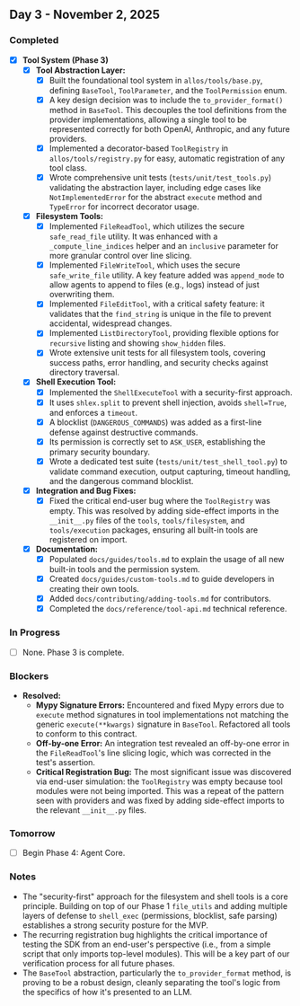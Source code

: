 ## Day 3 - November 2, 2025

### Completed
- [x] **Tool System (Phase 3)**
  - [x] **Tool Abstraction Layer:**
    - [x] Built the foundational tool system in `allos/tools/base.py`, defining `BaseTool`, `ToolParameter`, and the `ToolPermission` enum.
    - [x] A key design decision was to include the `to_provider_format()` method in `BaseTool`. This decouples the tool definitions from the provider implementations, allowing a single tool to be represented correctly for both OpenAI, Anthropic, and any future providers.
    - [x] Implemented a decorator-based `ToolRegistry` in `allos/tools/registry.py` for easy, automatic registration of any tool class.
    - [x] Wrote comprehensive unit tests (`tests/unit/test_tools.py`) validating the abstraction layer, including edge cases like `NotImplementedError` for the abstract `execute` method and `TypeError` for incorrect decorator usage.

  - [x] **Filesystem Tools:**
    - [x] Implemented `FileReadTool`, which utilizes the secure `safe_read_file` utility. It was enhanced with a `_compute_line_indices` helper and an `inclusive` parameter for more granular control over line slicing.
    - [x] Implemented `FileWriteTool`, which uses the secure `safe_write_file` utility. A key feature added was `append_mode` to allow agents to append to files (e.g., logs) instead of just overwriting them.
    - [x] Implemented `FileEditTool`, with a critical safety feature: it validates that the `find_string` is unique in the file to prevent accidental, widespread changes.
    - [x] Implemented `ListDirectoryTool`, providing flexible options for `recursive` listing and showing `show_hidden` files.
    - [x] Wrote extensive unit tests for all filesystem tools, covering success paths, error handling, and security checks against directory traversal.

  - [x] **Shell Execution Tool:**
    - [x] Implemented the `ShellExecuteTool` with a security-first approach.
    - [x] It uses `shlex.split` to prevent shell injection, avoids `shell=True`, and enforces a `timeout`.
    - [x] A blocklist (`DANGEROUS_COMMANDS`) was added as a first-line defense against destructive commands.
    - [x] Its permission is correctly set to `ASK_USER`, establishing the primary security boundary.
    - [x] Wrote a dedicated test suite (`tests/unit/test_shell_tool.py`) to validate command execution, output capturing, timeout handling, and the dangerous command blocklist.

  - [x] **Integration and Bug Fixes:**
    - [x] Fixed the critical end-user bug where the `ToolRegistry` was empty. This was resolved by adding side-effect imports in the `__init__.py` files of the `tools`, `tools/filesystem`, and `tools/execution` packages, ensuring all built-in tools are registered on import.

  - [x] **Documentation:**
    - [x] Populated `docs/guides/tools.md` to explain the usage of all new built-in tools and the permission system.
    - [x] Created `docs/guides/custom-tools.md` to guide developers in creating their own tools.
    - [x] Added `docs/contributing/adding-tools.md` for contributors.
    - [x] Completed the `docs/reference/tool-api.md` technical reference.

### In Progress
- [ ] None. Phase 3 is complete.

### Blockers
- **Resolved:**
  - **Mypy Signature Errors:** Encountered and fixed Mypy errors due to `execute` method signatures in tool implementations not matching the generic `execute(**kwargs)` signature in `BaseTool`. Refactored all tools to conform to this contract.
  - **Off-by-one Error:** An integration test revealed an off-by-one error in the `FileReadTool`'s line slicing logic, which was corrected in the test's assertion.
  - **Critical Registration Bug:** The most significant issue was discovered via end-user simulation: the `ToolRegistry` was empty because tool modules were not being imported. This was a repeat of the pattern seen with providers and was fixed by adding side-effect imports to the relevant `__init__.py` files.

### Tomorrow
- [ ] Begin Phase 4: Agent Core.

### Notes
- The "security-first" approach for the filesystem and shell tools is a core principle. Building on top of our Phase 1 `file_utils` and adding multiple layers of defense to `shell_exec` (permissions, blocklist, safe parsing) establishes a strong security posture for the MVP.
- The recurring registration bug highlights the critical importance of testing the SDK from an end-user's perspective (i.e., from a simple script that only imports top-level modules). This will be a key part of our verification process for all future phases.
- The `BaseTool` abstraction, particularly the `to_provider_format` method, is proving to be a robust design, cleanly separating the tool's logic from the specifics of how it's presented to an LLM.
